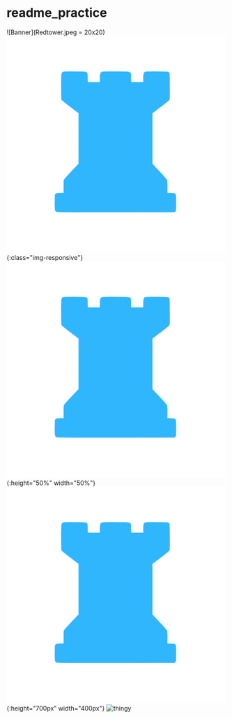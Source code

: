 # readme_practice

![Banner](Redtower.jpeg = 20x20)
![test image size](/img/post-bg-2015.jpg){:class="img-responsive"}
![test image size](/img/post-bg-2015.jpg){:height="50%" width="50%"}
![test image size](/img/post-bg-2015.jpg){:height="700px" width="400px"}
![thingy](https://avatars3.githubusercontent.com/u/31112269?v=4&s=10)